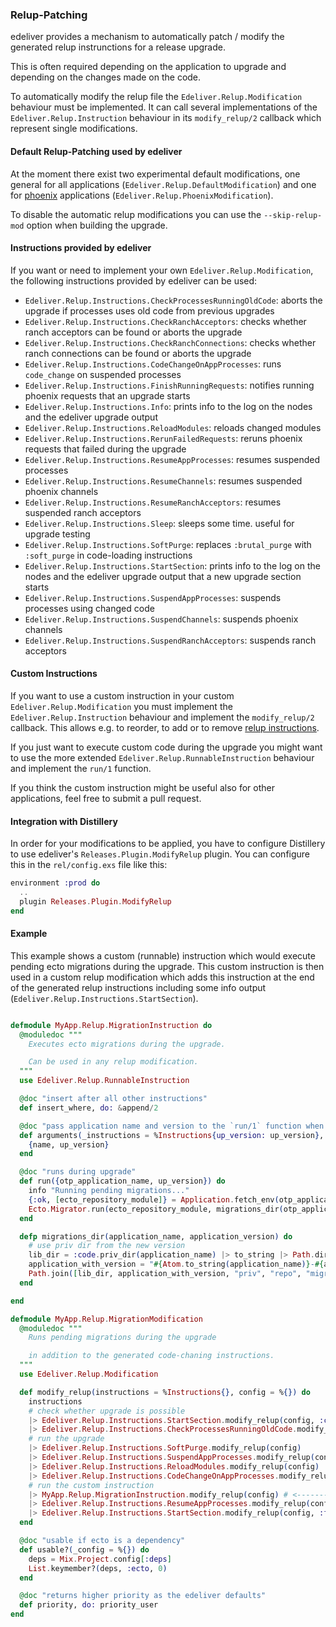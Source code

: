 ### Relup-Patching

edeliver provides a mechanism to automatically patch / modify the generated relup instrunctions for a release upgrade.

This is often required depending on the application to upgrade and depending on the changes made on the code.

To automatically modify the relup file the `Edeliver.Relup.Modification` behaviour must be implemented. It can call
several implementations of the `Edeliver.Relup.Instruction` behaviour in its `modify_relup/2` callback which
represent single modifications.

#### Default Relup-Patching used by edeliver

At the moment there exist two experimental default modifications, one general for all applications
(`Edeliver.Relup.DefaultModification`) and one for [phoenix](http://www.phoenixframework.org/)
applications (`Edeliver.Relup.PhoenixModification`).

To disable the automatic relup modifications you can use the `--skip-relup-mod` option when building the upgrade.

#### Instructions provided by edeliver

If you want or need to implement your own `Edeliver.Relup.Modification`, the following instructions provided by edeliver can be used:

- `Edeliver.Relup.Instructions.CheckProcessesRunningOldCode`: aborts the upgrade if processes uses old code from previous upgrades
- `Edeliver.Relup.Instructions.CheckRanchAcceptors`: checks whether ranch acceptors can be found or aborts the upgrade
- `Edeliver.Relup.Instructions.CheckRanchConnections`: checks whether ranch connections can be found or aborts the upgrade
- `Edeliver.Relup.Instructions.CodeChangeOnAppProcesses`: runs `code_change` on suspended processes
- `Edeliver.Relup.Instructions.FinishRunningRequests`: notifies running phoenix requests that an upgrade starts
- `Edeliver.Relup.Instructions.Info`: prints info to the log on the nodes and the edeliver upgrade output
- `Edeliver.Relup.Instructions.ReloadModules`: reloads changed modules
- `Edeliver.Relup.Instructions.RerunFailedRequests`: reruns phoenix requests that failed during the upgrade
- `Edeliver.Relup.Instructions.ResumeAppProcesses`: resumes suspended processes
- `Edeliver.Relup.Instructions.ResumeChannels`: resumes suspended phoenix channels
- `Edeliver.Relup.Instructions.ResumeRanchAcceptors`: resumes suspended ranch acceptors
- `Edeliver.Relup.Instructions.Sleep`: sleeps some time. useful for upgrade testing
- `Edeliver.Relup.Instructions.SoftPurge`: replaces `:brutal_purge` with `:soft_purge` in code-loading instructions
- `Edeliver.Relup.Instructions.StartSection`: prints info to the log on the nodes and the edeliver upgrade output that a new upgrade section starts
- `Edeliver.Relup.Instructions.SuspendAppProcesses`: suspends processes using changed code
- `Edeliver.Relup.Instructions.SuspendChannels`: suspends phoenix channels
- `Edeliver.Relup.Instructions.SuspendRanchAcceptors`: suspends ranch acceptors

#### Custom Instructions

If you want to use a custom instruction in your custom `Edeliver.Relup.Modification` you must implement the `Edeliver.Relup.Instruction`
behaviour and implement the `modify_relup/2` callback. This allows e.g. to reorder, to add or to remove
[relup instructions](http://erlang.org/doc/man/appup.html).

If you just want to execute custom code during the upgrade you might want to use the more extended `Edeliver.Relup.RunnableInstruction`
behaviour and implement the `run/1` function.

If you think the custom instruction might be useful also for other applications, feel free to submit a pull request.

#### Integration with Distillery

In order for your modifications to be applied, you have to configure Distillery to use edeliver's `Releases.Plugin.ModifyRelup` plugin.
You can configure this in the `rel/config.exs` file like this:

```elixir
environment :prod do
  ..
  plugin Releases.Plugin.ModifyRelup
end
```

#### Example

This example shows a custom (runnable) instruction which would execute pending ecto migrations during the upgrade.
This custom instruction is then used in a custom relup modification which adds this instruction at the end of
the generated relup instructions including some info output (`Edeliver.Relup.Instructions.StartSection`).

```elixir

defmodule MyApp.Relup.MigrationInstruction do
  @moduledoc """
    Executes ecto migrations during the upgrade.

    Can be used in any relup modification.
  """
  use Edeliver.Relup.RunnableInstruction

  @doc "insert after all other instructions"
  def insert_where, do: &append/2

  @doc "pass application name and version to the `run/1` function when executing the relup"
  def arguments(_instructions = %Instructions{up_version: up_version}, _config = %{name: name}) do
    {name, up_version}
  end

  @doc "runs during upgrade"
  def run({otp_application_name, up_version}) do
    info "Running pending migrations..."
    {:ok, [ecto_repository_module]} = Application.fetch_env(otp_application_name, :ecto_repos) # requires ecto 2.0
    Ecto.Migrator.run(ecto_repository_module, migrations_dir(otp_application_name, up_version), :up, [all: true])
  end

  defp migrations_dir(application_name, application_version) do
    # use priv dir from the new version
    lib_dir = :code.priv_dir(application_name) |> to_string |> Path.dirname |> Path.dirname
    application_with_version = "#{Atom.to_string(application_name)}-#{application_version}"
    Path.join([lib_dir, application_with_version, "priv", "repo", "migrations"])
  end

end

defmodule MyApp.Relup.MigrationModification
  @moduledoc """
    Runs pending migrations during the upgrade

    in addition to the generated code-chaning instructions.
  """
  use Edeliver.Relup.Modification

  def modify_relup(instructions = %Instructions{}, config = %{}) do
    instructions
    # check whether upgrade is possible
    |> Edeliver.Relup.Instructions.StartSection.modify_relup(config, :check)
    |> Edeliver.Relup.Instructions.CheckProcessesRunningOldCode.modify_relup(config)
    # run the upgrade
    |> Edeliver.Relup.Instructions.SoftPurge.modify_relup(config)
    |> Edeliver.Relup.Instructions.SuspendAppProcesses.modify_relup(config)
    |> Edeliver.Relup.Instructions.ReloadModules.modify_relup(config)
    |> Edeliver.Relup.Instructions.CodeChangeOnAppProcesses.modify_relup(config)
    # run the custom instruction
    |> MyApp.Relup.MigrationInstruction.modify_relup(config) # <--------------------
    |> Edeliver.Relup.Instructions.ResumeAppProcesses.modify_relup(config)
    |> Edeliver.Relup.Instructions.StartSection.modify_relup(config, :finished)
  end

  @doc "usable if ecto is a dependency"
  def usable?(_config = %{}) do
    deps = Mix.Project.config[:deps]
    List.keymember?(deps, :ecto, 0)
  end

  @doc "returns higher priority as the edeliver defaults"
  def priority, do: priority_user
end

```
